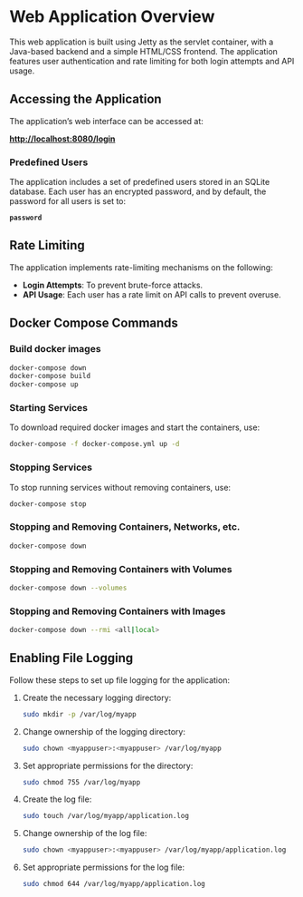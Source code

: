
# Web Application Overview

This web application is built using Jetty as the servlet container, with a Java-based backend and a simple HTML/CSS frontend. The application features user authentication and rate limiting for both login attempts and API usage.

## Accessing the Application

The application’s web interface can be accessed at:

**[http://localhost:8080/login](http://localhost:8080/login)**

### Predefined Users
The application includes a set of predefined users stored in an SQLite database. Each user has an encrypted password, and by default, the password for all users is set to:

**`password`**

## Rate Limiting
The application implements rate-limiting mechanisms on the following:
- **Login Attempts**: To prevent brute-force attacks.
- **API Usage**: Each user has a rate limit on API calls to prevent overuse.

## Docker Compose Commands

### Build docker images
```bash
docker-compose down
docker-compose build
docker-compose up
```

### Starting Services
To download required docker images and start the containers, use:
```bash
docker-compose -f docker-compose.yml up -d
```

### Stopping Services
To stop running services without removing containers, use:
```bash
docker-compose stop
```

### Stopping and Removing Containers, Networks, etc.
```bash
docker-compose down
```

### Stopping and Removing Containers with Volumes
```bash
docker-compose down --volumes
```

### Stopping and Removing Containers with Images
```bash
docker-compose down --rmi <all|local>
```

## Enabling File Logging

Follow these steps to set up file logging for the application:

1. Create the necessary logging directory:
    ```bash
    sudo mkdir -p /var/log/myapp
    ```

2. Change ownership of the logging directory:
    ```bash
    sudo chown <myappuser>:<myappuser> /var/log/myapp
    ```

3. Set appropriate permissions for the directory:
    ```bash
    sudo chmod 755 /var/log/myapp
    ```

4. Create the log file:
    ```bash
    sudo touch /var/log/myapp/application.log
    ```

5. Change ownership of the log file:
    ```bash
    sudo chown <myappuser>:<myappuser> /var/log/myapp/application.log
    ```

6. Set appropriate permissions for the log file:
    ```bash
    sudo chmod 644 /var/log/myapp/application.log
    ```